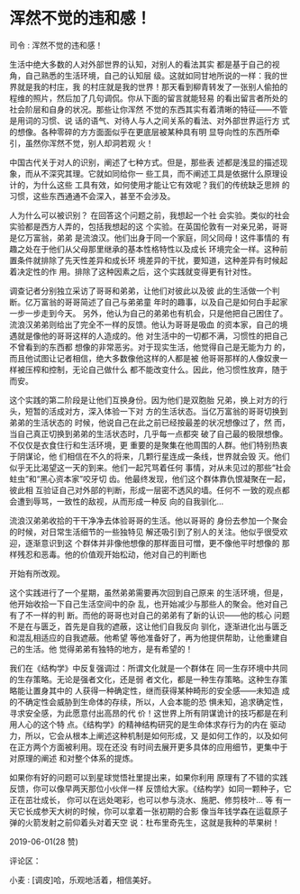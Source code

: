# 浑然不觉的违和感！

司令 : 浑然不觉的违和感！

生活中绝大多数的人对外部世界的认知，对别人的看法其实 都是基于自己的视角，自己熟悉的生活环境，自己的认知层 级。这就如同甘地所说的一样：我的世界就是我的村庄，我 的村庄就是我的世界！那天看到柳青转发了一张别人偷拍的 程维的照片，然后加了几句调侃。你从下面的留言就能轻易 的看出留言者所处的社会阶层和自身的状况。那些让你浑然 不觉的东西其实有着清晰的特征——不管是用词的习惯、说 话的语气、对待人与人之间关系的看法、对外部世界运行方 式的想像。各种零碎的方方面面似乎在更底层被某种具有明 显导向性的东西所牵引，虽然你浑然不觉，别人却洞若观 火！

中国古代关于对人的识别，阐述了七种方式。但是，那些表 述都是浅显的描述现象，而从不深究其理。它就如同给你一 些工具，而不阐述工具是依据什么原理设计的，为什么这些 工具有效，如何使用才能让它有效呢？我们的传统缺乏思辨 的习惯，这些东西通通不会深入，甚至不会涉及。

人为什么可以被识别？ 在回答这个问题之前，我想起一个社 会实验。类似的社会实验都是西方人弄的，包括我想起的这 个实验。在英国伦敦有一对亲兄弟，哥哥是亿万富翁，弟弟 是流浪汉。他们出身于同一个家庭，同父同母！这件事情的 有趣之处在于他们从父母那里继承的基本性格特性以及成长 环境完全一样。这种前置条件就排除了先天性差异和成长环 境差异的干扰，要知道，这种差异有时候起着决定性的作 用。排除了这种因素之后，这个实践就变得更有针对性。

调查记者分别独立采访了哥哥和弟弟，让他们对彼此以及彼 此的生活做一个判断。亿万富翁的哥哥简述了自己与弟弟童 年时的趣事，以及自己是如何白手起家一步一步走到今天。 另外，他认为自己的弟弟也有机会，只是他把自己困住了。 流浪汉弟弟则给出了完全不一样的反馈。他认为哥哥是吸血 的资本家，自己的境遇就是像他的哥哥这样的人造成的。他 对生活中的一切都不满，习惯性的把自己不曾看到的东西都 想像的非常恶劣。对于现实生活，他觉得自己是无能为力 的，而且他试图让记者相信，绝大多数像他这样的人都是被 他哥哥那样的人像奴隶一样被压榨和控制，无论自己做什么 都不能改变什么。因此，他习惯性放弃，随于而安。

这个实践的第二阶段是让他们互换身份。因为他们是双胞胎 兄弟，换上对方的行头，短暂的活成对方，深入体验一下对 方的生活状态。当亿万富翁的哥哥切换到弟弟的生活状态的 时候，他说自己在此之前已经按最差的状况想像过了，然 而，当自己真正切换到弟弟的生活状态时，几乎每一点都突 破了自己最的极限想像。不仅仅是衣食住行和生活环境，更 重要的是聚集在他周围的人群。他们特别热衷于阴谋论，他 们相信在不久的将来，几颗行星连成一条线，世界就会毁 灭。他们似乎无比渴望这一天的到来。他们一起咒骂着任何 事情，对从未见过的那些“社会蛀虫”和“黑心资本家”咬牙切 齿。他最终发现，他们这个群体靠仇恨凝聚在一起，彼此相 互验证自己对外部的判断，形成一层密不透风的墙。任何不 一致的观点都会遭到辱骂，一致性的敌视，从而形成一种反 向的自我驯化…

流浪汉弟弟收拾的干干净净去体验哥哥的生活。他以哥哥的 身份去参加一个聚会的时候，对日常生活细节的一些独特见 解还吸引到了别人的关注。他似乎很受欢迎，逐渐意识到这 个群体并非像他想像的那样面目可憎，更不像他平时想像的 那样残忍和恶毒。他的价值观开始松动，他对自己的判断也

开始有所改观。

这个实践进行了一个星期，虽然弟弟需要再次回到自己原来 的生活环境，但是，他开始收拾一下自己生活空间中的杂 乱，也开始减少与那些人的聚会。他对自己有了不一样的判 断。而他的哥哥也对自己的弟弟有了新的认识——他的核心 问题不是在与匮乏，首先是自我的遮蔽，这让他们自我反向 驯化，逐渐进化出与匮乏和混乱相适应的自我遮蔽。他希望 等他准备好了，再为他提供帮助，让他重建自己的生活。他 觉得弟弟有独特的地方，是有希望的！

我们在《结构学》中反复强调过：所谓文化就是一个群体在 同一生存环境中共同的生存策略。无论是强者文化，还是弱 者文化，都是一种生存策略。这种生存策略能让置身其中的 人获得一种确定性，继而获得某种畸形的安全感——未知造 成的不确定性会威胁到生命体的存续，所以，人会本能的恐 惧未知，追求确定性，寻求安全感，为此愿意付出高昂的代 价！这世界上所有阴谋诡计的技巧都是在利用人心的这个特 点。《结构学》的精神结构研究的是生命体求存行为的内在 驱动力，所以，它会从根本上阐述这种机制是如何形成，又 是如何工作的，以及如何在正方两个方面被利用。现在还没 有时间去展开更多具体的应用细节，更集中于对原理的阐述 和对整个体系的提炼。

如果你有好的问题可以到星球觉悟社里提出来，如果你利用 原理有了不错的实践反馈，你可以像早两天那位小伙伴一样 反馈给大家。《结构学》如同一颗种子，它正在茁壮成长， 你可以在远处喝彩，也可以参与浇水、施肥、修剪枝叶… 等 有一天它长成参天大树的时候，你可以拿着一张初期的合影 像当年钱学森在运载原子弹的火箭发射之前仰着头对着天空 说：杜布里奇先生，这就是我种的苹果树！

2019-06-01(28 赞)

评论区：

小麦 : [调皮]哈，乐观地活着，相信美好。